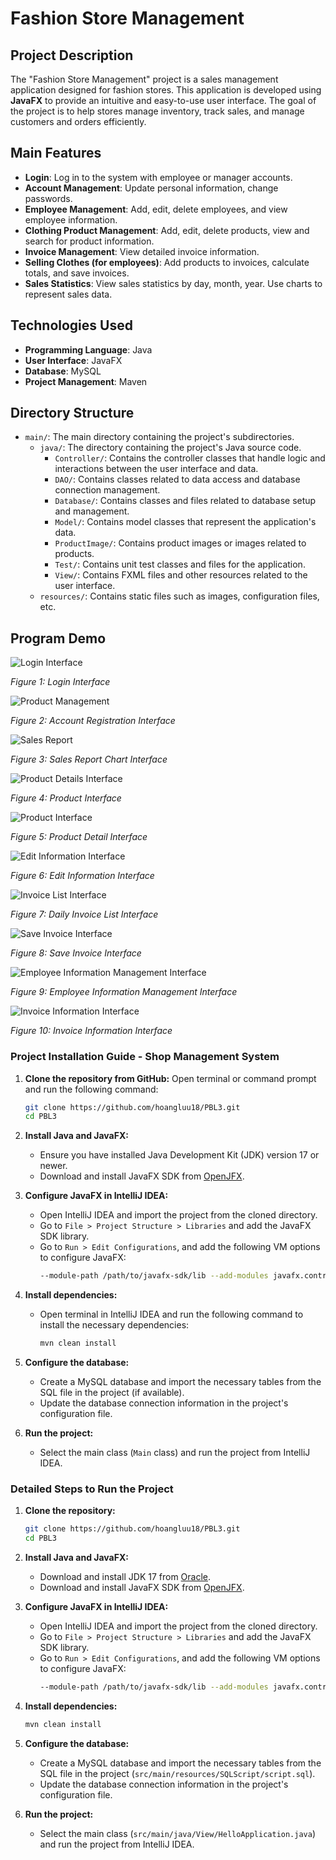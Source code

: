 
# Fashion Store Management

## Project Description

The "Fashion Store Management" project is a sales management application designed for fashion stores. This application is developed using **JavaFX** to provide an intuitive and easy-to-use user interface. The goal of the project is to help stores manage inventory, track sales, and manage customers and orders efficiently.

## Main Features

- **Login**: Log in to the system with employee or manager accounts.
- **Account Management**: Update personal information, change passwords.
- **Employee Management**: Add, edit, delete employees, and view employee information.
- **Clothing Product Management**: Add, edit, delete products, view and search for product information.
- **Invoice Management**: View detailed invoice information.
- **Selling Clothes (for employees)**: Add products to invoices, calculate totals, and save invoices.
- **Sales Statistics**: View sales statistics by day, month, year. Use charts to represent sales data.

## Technologies Used

- **Programming Language**: Java
- **User Interface**: JavaFX
- **Database**: MySQL
- **Project Management**: Maven

## Directory Structure

- `main/`: The main directory containing the project's subdirectories.
  - `java/`: The directory containing the project's Java source code.
    - `Controller/`: Contains the controller classes that handle logic and interactions between the user interface and data.
    - `DAO/`: Contains classes related to data access and database connection management.
    - `Database/`: Contains classes and files related to database setup and management.
    - `Model/`: Contains model classes that represent the application's data.
    - `ProductImage/`: Contains product images or images related to products.
    - `Test/`: Contains unit test classes and files for the application.
    - `View/`: Contains FXML files and other resources related to the user interface.
  - `resources/`: Contains static files such as images, configuration files, etc.

## Program Demo

![Login Interface](https://lh3.googleusercontent.com/pw/AP1GczMkG9Os7HneMr90YlWDQjJBUY13ISsdMMUtYiwKHeYSvnh_NA1R-QYCMHYIydZ-lwiFUX4HoWVbClGwHpop4rNXOxUND4CKyDJTJ9sKWNaTe_oHE-xMWTz5EpyJpx-lIeU9WTpLJIJ5ph5nCPo1QZj6=w1196-h751-s-no-gm)

*Figure 1: Login Interface*

![Product Management](https://lh3.googleusercontent.com/pw/AP1GczNxRouc4YHvlYGTnvlIrDWkTkgZjo4Bl90MqBo8AM0JKmMk0PuWT5zdeK5YZDrYCcbEmEycBVtAiaBpeRqsrANzM3sg746nM-1OmQfJaQ79tUqBfPKe0R7ZEnpuqGlWj_rUhbHDUnaTyjzLMQ739SFf=w1191-h758-s-no-gm?authuser=0)

*Figure 2: Account Registration Interface*

![Sales Report](https://lh3.googleusercontent.com/pw/AP1GczMsqKz3rUPCw6pKV6hp2n_NU2rAf506FAvpzT_fvo829zUOnMH1uaaOgg-9CRc56QZYlIw7S8whl_H6sJ75XpNqVJkXFMFVSh2Kt8iWv9fh3T0LziRg0IorbyhFlX2MjaIjeqoG_ACcU8MpgxUMH1wP=w1151-h722-s-no-gm?authuser=0)

*Figure 3: Sales Report Chart Interface*

![Product Details Interface](https://lh3.googleusercontent.com/pw/AP1GczOlKbN_GrrSDhYx8i-nS6XEf0-bM6E0DPyaoRiwxzB3QirKJHXjX743d0kOYnZBFjf3ahYsAue0fyztE-ggek4Pao1Ub6SiI_8qCsuOMFFY_Im2LWU_qhEaduLGEuPkiUoT9UWsFBXA1TbDZFVTJCE4=w1669-h853-s-no-gm?authuser=0)

*Figure 4: Product Interface*

![Product Interface](https://lh3.googleusercontent.com/pw/AP1GczOn3yxR3RzsD44WN35nmx-zn0ympgMuhW9shj2-3fwscbRipAnXAAvN9OmYcbjiLKcbyu0rSKhWTdVKG3hFkUW35YnRxK6nywr2LXy61PAmQ9hz94l-NvBWlP13IKx6YCe2RcNmYfrGxXSS5zh5Bkxv=w1143-h727-s-no-gm?authuser=0)

*Figure 5: Product Detail Interface*

![Edit Information Interface](https://lh3.googleusercontent.com/pw/AP1GczOBls66ckM8f-iA92_GNUg_2cD0uDtXpvaItcwhZxYtT6JTmgWBAYBi-pBKNffY6UwETWRgKC7FIs3zhq85DVYowXevbphwtiOeEwx3XAlNPl13Mm7jPf9kGcfqQetSL07PnRPQZWK8ATN7ij1tK3S8=w1148-h731-s-no-gm?authuser=0)

*Figure 6: Edit Information Interface*

![Invoice List Interface](https://lh3.googleusercontent.com/pw/AP1GczNWUW5QszLo3Q0YEBYilgmVPwoVBEu-_of5eM5Pjl1bbAGhBvWKLP9AhG9hU9ABX6EaHCGegdxJM-5iHaCFK6WbG1cdW3AxTvPx7UvHvyoQJEzR-gQ9y5WZy-_oUksckVOH7cPTCx9uH71peZjeCcPW=w1146-h717-s-no-gm?authuser=0)

*Figure 7: Daily Invoice List Interface*

![Save Invoice Interface](https://lh3.googleusercontent.com/pw/AP1GczN-olVuN8AywkY5oPfgtVU1CRL6awU2HhuS878L6Ikf1Ob7rZ6ZyIY238pkcklP8J0rlcG-kHgkeukpudJvRl8_2-FktHU2u0dvR0BW0Vm8MDXUKv4lFf60Z5An7gWmDXyB0qqkCAggmlDU7gRFqmDc=w1071-h682-s-no-gm?authuser=0)

*Figure 8: Save Invoice Interface*

![Employee Information Management Interface](https://lh3.googleusercontent.com/pw/AP1GczOhf-wQvfMOGs43fS2d2g-H_XeoYFgee_qlEnlgbb4wYkN4IATQySuoMoei54FCxfU6UZ7lbhBjxzbSk59e6mUJbjNw2UUF5T1xr4sSs24LAAxWu5cIOKYzlii6Ap_NnqhdlMSIHWzreeg9xXfDWlaI=w986-h638-s-no-gm?authuser=0)

*Figure 9: Employee Information Management Interface*

![Invoice Information Interface](https://lh3.googleusercontent.com/pw/AP1GczPkDnFIGdj9p8ilYe6VTqpvfF8i0u0JieNJxlQOM7o-bPoYKbWXgF2nhI1JqzB9Mdl5ExRRxSoh_8J4AZDEeaKD_x-4dID1ssnDWtfUGj4adDa-aMDk-ZC682kgg2mh6qaY27_ugcTvPu5vmrt8TEaf=w1047-h687-s-no-gm?authuser=0)

*Figure 10: Invoice Information Interface*

### Project Installation Guide - Shop Management System

1. **Clone the repository from GitHub:**
   Open terminal or command prompt and run the following command:
   ```sh
   git clone https://github.com/hoangluu18/PBL3.git
   cd PBL3
   ```

2. **Install Java and JavaFX:**
   - Ensure you have installed Java Development Kit (JDK) version 17 or newer.
   - Download and install JavaFX SDK from [OpenJFX](https://openjfx.io/).

3. **Configure JavaFX in IntelliJ IDEA:**
   - Open IntelliJ IDEA and import the project from the cloned directory.
   - Go to `File > Project Structure > Libraries` and add the JavaFX SDK library.
   - Go to `Run > Edit Configurations`, and add the following VM options to configure JavaFX:
     ```sh
     --module-path /path/to/javafx-sdk/lib --add-modules javafx.controls,javafx.fxml
     ```

4. **Install dependencies:**
   - Open terminal in IntelliJ IDEA and run the following command to install the necessary dependencies:
     ```sh
     mvn clean install
     ```

5. **Configure the database:**
   - Create a MySQL database and import the necessary tables from the SQL file in the project (if available).
   - Update the database connection information in the project's configuration file.

6. **Run the project:**
   - Select the main class (`Main` class) and run the project from IntelliJ IDEA.

### Detailed Steps to Run the Project
1. **Clone the repository:**
   ```sh
   git clone https://github.com/hoangluu18/PBL3.git
   cd PBL3
   ```

2. **Install Java and JavaFX:**
   - Download and install JDK 17 from [Oracle](https://www.oracle.com/java/technologies/javase-jdk17-downloads.html).
   - Download and install JavaFX SDK from [OpenJFX](https://openjfx.io/).

3. **Configure JavaFX in IntelliJ IDEA:**
   - Open IntelliJ IDEA and import the project from the cloned directory.
   - Go to `File > Project Structure > Libraries` and add the JavaFX SDK library.
   - Go to `Run > Edit Configurations`, and add the following VM options to configure JavaFX:
      ```sh
     --module-path /path/to/javafx-sdk/lib --add-modules javafx.controls,javafx.fxml
     ```

4. **Install dependencies:**
   ```sh
   mvn clean install
   ```

5. **Configure the database:**
   - Create a MySQL database and import the necessary tables from the SQL file in the project (`src/main/resources/SQLScript/script.sql`).
   - Update the database connection information in the project's configuration file.

6. **Run the project:**
   - Select the main class (`src/main/java/View/HelloApplication.java`) and run the project from IntelliJ IDEA.

